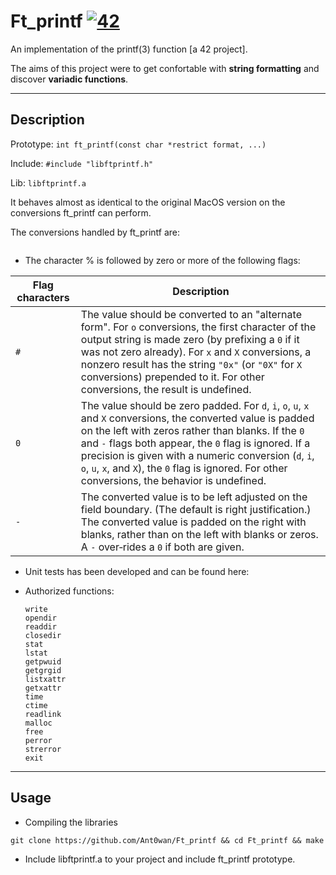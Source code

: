 # Ft_printf [![42](https://i.imgur.com/9NXfcit.jpg)](i.imgur.com/9NXfcit.jpg)

An implementation of the printf(3) function [a 42 project].

The aims of this project were to get confortable with **string formatting** and discover **variadic functions**. 

---

## Description

Prototype: `int ft_printf(const char *restrict format, ...)`

Include: `#include "libftprintf.h"`

Lib: `libftprintf.a`

It behaves almost as identical to the original MacOS version on the conversions ft_printf can perform.

The conversions handled by ft_printf are:
```shell=

```

- The character % is followed by zero or more of the following flags:

| Flag characters | Description |
| --- | --- |
| `#` | The value should be converted to an "alternate form". For `o` conversions, the first character of the output string is made zero (by prefixing a `0` if it was not zero already). For `x` and `X` conversions, a nonzero result has the string `"0x"` (or `"0X"` for `X` conversions) prepended to it. For other conversions, the result is undefined. |
| `0` | The  value should be zero padded. For `d`, `i`, `o`, `u`, `x` and `X` conversions, the converted value is padded on the left with zeros rather than blanks. If the `0` and `-` flags both appear, the `0` flag is ignored. If a precision is given with a numeric conversion (`d`, `i`, `o`, `u`, `x`, and `X`), the `0` flag is ignored. For other conversions, the behavior is undefined. |
| `-` | The converted value is to be left adjusted on the field boundary. (The default is right justification.) The converted value  is padded on the right with blanks, rather than on the left with blanks or zeros. A `-` over‐rides a `0` if both are given. |

- Unit tests has been developed and can be found here:

- Authorized functions:

    ```
    write
    opendir
    readdir
    closedir
    stat
    lstat
    getpwuid
    getgrgid
    listxattr
    getxattr
    time
    ctime
    readlink
    malloc
    free
    perror
    strerror
    exit
    ```

---

## Usage

- Compiling the libraries

```
git clone https://github.com/Ant0wan/Ft_printf && cd Ft_printf && make
```

- Include libftprintf.a to your project and include ft_printf prototype.

